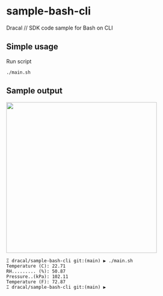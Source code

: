 # sample-bash-cli
Dracal // SDK code sample for Bash on CLI


## Simple usage

Run script
```
./main.sh
```

## Sample output
<img src="https://github.com/Dracaltech/sample-bash-vcp/assets/1357711/a97d661d-786c-4bad-883f-5527d5196fc7" width=400 />

```
Ξ dracal/sample-bash-cli git:(main) ▶ ./main.sh
Temperature (C): 22.71
RH......... (%): 50.87
Pressure..(kPa): 102.11
Temperature (F): 72.87
Ξ dracal/sample-bash-cli git:(main) ▶
```
